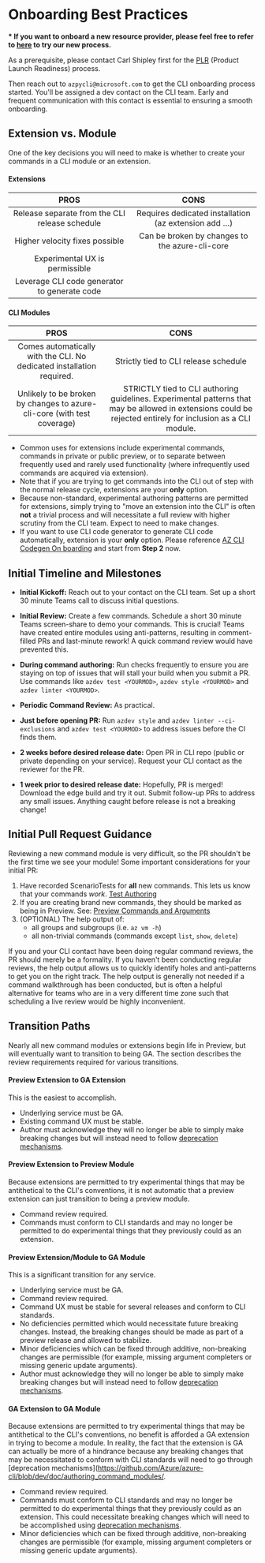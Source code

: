 Onboarding Best Practices
=========================

<b>* If you want to onboard a new resource provider, please feel free to refer to [here](https://github.com/Azure/azure-cli/blob/dev/doc/onboarding_guide_for_new_resource_providers.md) to try our new process.</b>

As a prerequisite, please contact Carl Shipley first for the [PLR](http://aka.ms/plrcriteria) (Product Launch Readiness) process.

Then reach out to `azpycli@microsoft.com` to get the CLI onboarding process started. You'll be assigned a dev contact on the CLI team. Early and frequent communication with this contact is essential to ensuring a smooth onboarding.

## Extension vs. Module

One of the key decisions you will need to make is whether to create your commands in a CLI module or an extension.

#### Extensions

|                      PROS                      |                         CONS                         |
|:----------------------------------------------:|:----------------------------------------------------:|
| Release separate from the CLI release schedule | Requires dedicated installation (az extension add …) |
| Higher velocity fixes possible                 | Can be broken by changes to the azure-cli-core       |
| Experimental UX is permissible                 |                                                      |
| Leverage CLI code generator to generate code   |                                                      |

#### CLI Modules

|                                   PROS                                  |                                                                             CONS                                                                             |
|:-----------------------------------------------------------------------:|:------------------------------------------------------------------------------------------------------------------------------------------------------------:|
| Comes automatically with the CLI. No dedicated installation required.   | Strictly tied to CLI release schedule                                                                                                                        |
| Unlikely to be broken by changes to azure-cli-core (with test coverage) | STRICTLY tied to CLI authoring guidelines. Experimental patterns that may be allowed in extensions could be rejected entirely for inclusion as a CLI module. |

- Common uses for extensions include experimental commands, commands in private or public preview, or to separate between frequently used and rarely used functionality (where infrequently used commands are acquired via extension).
- Note that if you are trying to get commands into the CLI out of step with the normal release cycle, extensions are your **only** option.
- Because non-standard, experimental authoring patterns are permitted for extensions, simply trying to "move an extension into the CLI" is often **not** a trivial process and will necessitate a full review with higher scrutiny from the CLI team. Expect to need to make changes.
- If you want to use CLI code generator to generate CLI code automatically, extension is your **only** option. Please reference [AZ CLI Codegen On boarding](https://github.com/Azure/autorest.az/blob/master/doc/00-onboarding-guide.md) and start from **Step 2** now.

## Initial Timeline and Milestones

- **Initial Kickoff:** Reach out to your contact on the CLI team. Set up a short 30 minute Teams call to discuss initial questions.

- **Initial Review:** Create a few commands. Schedule a short 30 minute Teams screen-share to demo your commands. This is crucial! Teams have created entire modules using anti-patterns, resulting in comment-filled PRs and last-minute rework! A quick command review would have prevented this.

- **During command authoring:** Run checks frequently to ensure you are staying on top of issues that will stall your build when you submit a PR. Use commands like `azdev test <YOURMOD>`, `azdev style <YOURMOD>` and `azdev linter <YOURMOD>`.

- **Periodic Command Review:** As practical.

- **Just before opening PR:** Run `azdev style` and `azdev linter --ci-exclusions` and `azdev test <YOURMOD>` to address issues before the CI finds them.

- **2 weeks before desired release date:** Open PR in CLI repo (public or private depending on your service). Request your CLI contact as the reviewer for the PR.

- **1 week prior to desired release date:** Hopefully, PR is merged! Download the edge build and try it out. Submit follow-up PRs to address any small issues. Anything caught before release is not a breaking change!

## Initial Pull Request Guidance

Reviewing a new command module is very difficult, so the PR shouldn't be the first time we see your module! Some important considerations for your initial PR:

1. Have recorded ScenarioTests for **all** new commands. This lets us know that your commands *work*. [Test Authoring](https://github.com/Azure/azure-cli/blob/dev/doc/authoring_tests.md)
2. If you are creating brand new commands, they should be marked as being in Preview. See: [Preview Commands and Arguments](https://github.com/Azure/azure-cli/blob/dev/doc/authoring_command_modules/authoring_commands.md#preview-commands-and-arguments)
3. (OPTIONAL) The help output of:
   - all groups and subgroups (i.e. `az vm -h`)
   - all non-trivial commands (commands except `list`, `show`, `delete`)

If you and your CLI contact have been doing regular command reviews, the PR should merely be a formality. If you haven't been conducting regular reviews, the help output allows us to quickly identify holes and anti-patterns to get you on the right track.
The help output is generally not needed if a command walkthrough has been conducted, but is often a helpful alternative for teams who are in a very different time zone such that scheduling a live review would be highly inconvenient.

## Transition Paths

Nearly all new command modules or extensions begin life in Preview, but will eventually want to transition to being GA. The section describes the review requirements required for various transitions.

#### Preview Extension to GA Extension

This is the easiest to accomplish.

- Underlying service must be GA.
- Existing command UX must be stable.
- Author must acknowledge they will no longer be able to simply make breaking changes but will instead need to follow [deprecation mechanisms](https://github.com/Azure/azure-cli/blob/dev/doc/authoring_command_modules/authoring_commands.md#deprecating-commands-and-arguments).

#### Preview Extension to Preview Module

Because extensions are permitted to try experimental things that may be antithetical to the CLI's conventions, it is not automatic that a preview extension can just transition to being a preview module.

- Command review required.
- Commands must conform to CLI standards and may no longer be permitted to do experimental things that they previously could as an extension.

#### Preview Extension/Module to GA Module

This is a significant transition for any service.

- Underlying service must be GA.
- Command review required.
- Command UX must be stable for several releases and conform to CLI standards.
- No deficiencies permitted which would necessitate future breaking changes. Instead, the breaking changes should be made as part of a preview release and allowed to stabilize.
- Minor deficiencies which can be fixed through additive, non-breaking changes are permissible (for example, missing argument completers or missing generic update arguments).
- Author must acknowledge they will no longer be able to simply make breaking changes but will instead need to follow [deprecation mechanisms](https://github.com/Azure/azure-cli/blob/dev/doc/authoring_command_modules/authoring_commands.md#deprecating-commands-and-arguments).

#### GA Extension to GA Module

Because extensions are permitted to try experimental things that may be antithetical to the CLI's conventions, no benefit is afforded a GA extension in trying to become a module. In reality, the fact that the extension is GA can actually be more of a hindrance because any breaking changes that may be necessitated to conform with CLI standards will need to go through [deprecation mechanisms](https://github.com/Azure/azure-cli/blob/dev/doc/authoring_command_modules/.

- Command review required.
- Commands must conform to CLI standards and may no longer be permitted to do experimental things that they previously could as an extension. This could necessitate breaking changes which will need to be accomplished using
[deprecation mechanisms](https://github.com/Azure/azure-cli/blob/dev/doc/authoring_command_modules/authoring_commands.md#deprecating-commands-and-arguments).
- Minor deficiencies which can be fixed through additive, non-breaking changes are permissible (for example, missing argument completers or missing generic update arguments).
